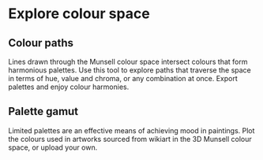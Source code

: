 # Explore colour space

## Colour paths

Lines drawn through the Munsell colour space intersect colours that form harmonious palettes.  Use this tool to explore paths that traverse the space in terms of hue, value and chroma, or any combination at once.  Export palettes and enjoy colour harmonies.

## Palette gamut

Limited palettes are an effective means of achieving mood in paintings.  Plot the colours used in artworks sourced from wikiart in the 3D Munsell colour space, or upload your own.

